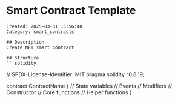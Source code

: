 # Smart Contract Template
    Created: 2025-03-31 15:56:48
    Category: smart_contracts

    ## Description
    Create NFT smart contract

    ## Structure
    ```solidity
// SPDX-License-Identifier: MIT
pragma solidity ^0.8.19;

contract ContractName {
    // State variables
    // Events
    // Modifiers
    // Constructor
    // Core functions
    // Helper functions
}
```